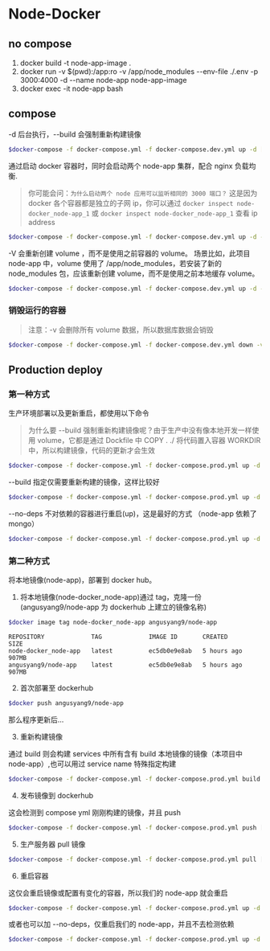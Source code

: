 # Node-Docker

## no compose

1. docker build -t node-app-image .
2. docker run -v $(pwd):/app:ro -v /app/node_modules --env-file ./.env  -p 3000:4000 -d --name node-app  node-app-image
3. docker exec -it node-app bash

## compose

-d 后台执行，--build 会强制重新构建镜像

```bash
$docker-compose -f docker-compose.yml -f docker-compose.dev.yml up -d [--build]
```

通过启动 docker 容器时，同时会启动两个 node-app 集群，配合 nginx 负载均衡.

> 你可能会问：`为什么启动两个 node 应用可以监听相同的 3000 端口？`
> 这是因为 docker 各个容器都是独立的子网 ip，你可以通过 `docker inspect node-docker_node-app_1` 或 `docker inspect node-docker_node-app_1` 查看 ip address

```bash
$docker-compose -f docker-compose.yml -f docker-compose.dev.yml up -d --scale node-app=2
```

-V 会重新创建 volume ，而不是使用之前容器的 volume。
场景比如，此项目 node-app 中，volume 使用了 /app/node_modules，若安装了新的 node_modules 包，应该重新创建 volume，而不是使用之前本地缓存 volume。

```bash
$docker-compose -f docker-compose.yml -f docker-compose.dev.yml up -d -V
```

### 销毁运行的容器

> 注意：-v 会删除所有 volume 数据，所以数据库数据会销毁

```bash
$docker-compose -f docker-compose.yml -f docker-compose.dev.yml down -v
```

## Production deploy

### 第一种方式

生产环境部署以及更新重启，都使用以下命令
> 为什么要 --build 强制重新构建镜像呢？由于生产中没有像本地开发一样使用 volume，它都是通过 Dockfile 中 COPY . ./ 将代码置入容器 WORKDIR 中，所以构建镜像，代码的更新才会生效

```bash
$docker-compose -f docker-compose.yml -f docker-compose.prod.yml up -d --build
```

--build 指定仅需要重新构建的镜像，这样比较好

```bash
$docker-compose -f docker-compose.yml -f docker-compose.prod.yml up -d --build node-app
```

--no-deps 不对依赖的容器进行重启(up)，这是最好的方式 （node-app 依赖了 mongo）

```bash
$docker-compose -f docker-compose.yml -f docker-compose.prod.yml up -d --build --no-deps node-app
```

### 第二种方式

将本地镜像(node-app)，部署到 docker hub。

1. 将本地镜像(node-docker_node-app)通过 tag，克隆一份 (angusyang9/node-app 为 dockerhub 上建立的镜像名称)

```bash
$docker image tag node-docker_node-app angusyang9/node-app
```

```text
REPOSITORY             TAG             IMAGE ID       CREATED        SIZE
node-docker_node-app   latest          ec5db0e9e8ab   5 hours ago    907MB
angusyang9/node-app    latest          ec5db0e9e8ab   5 hours ago    907MB
```

2. 首次部署至 dockerhub

```bash
$docker push angusyang9/node-app
```

那么程序更新后...

3. 重新构建镜像

通过 build 则会构建 services 中所有含有 build 本地镜像的镜像（本项目中 node-app）,也可以用过 service name 特殊指定构建

```bash
$docker-compose -f docker-compose.yml -f docker-compose.prod.yml build [service name]
```

4. 发布镜像到 dockerhub

这会检测到 compose yml 刚刚构建的镜像，并且 push

```bash
$docker-compose -f docker-compose.yml -f docker-compose.prod.yml push [service name]
```

5. 生产服务器 pull 镜像

```bash
$docker-compose -f docker-compose.yml -f docker-compose.prod.yml pull [image name]
```

6. 重启容器

这仅会重启镜像或配置有变化的容器，所以我们的 node-app 就会重启

```bash
$docker-compose -f docker-compose.yml -f docker-compose.prod.yml up -d
```

或者也可以加 --no-deps，仅重启我们的 node-app，并且不去检测依赖

```bash
$docker-compose -f docker-compose.yml -f docker-compose.prod.yml up -d --no-deps node-app
```